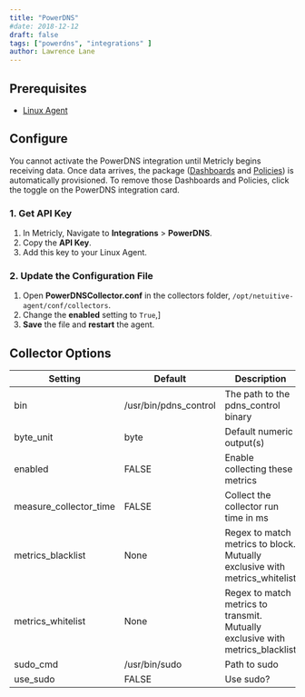 ```yaml
---
title: "PowerDNS"
#date: 2018-12-12
draft: false
tags: ["powerdns", "integrations" ]
author: Lawrence Lane
---
```


## Prerequisites
- [Linux Agent][1]

## Configure

You cannot activate the PowerDNS integration until Metricly begins receiving data. Once data arrives, the package ([Dashboards][2] and [Policies][3]) is automatically provisioned. To remove those Dashboards and Policies, click the toggle on the PowerDNS integration card.

### 1. Get API Key

1. In Metricly, Navigate to **Integrations** > **PowerDNS**.
2. Copy the **API Key**.
3. Add this key to your Linux Agent.

### 2. Update the Configuration File

1. Open **PowerDNSCollector.conf** in the collectors folder, `/opt/netuitive-agent/conf/collectors`.
2. Change the **enabled** setting to `True`,]
3. **Save** the file and **restart** the agent.

## Collector Options

| Setting                | Default               | Description                                                                   | Type     |
|------------------------|-----------------------|-------------------------------------------------------------------------------|----------|
| bin                    | /usr/bin/pdns_control | The path to the pdns_control binary                                           | str      |
| byte_unit              | byte                  | Default numeric output(s)                                                     | str      |
| enabled                | FALSE                 | Enable collecting these metrics                                               | bool     |
| measure_collector_time | FALSE                 | Collect the collector run time in ms                                          | bool     |
| metrics_blacklist      | None                  | Regex to match metrics to block. Mutually exclusive with metrics_whitelist    | NoneType |
| metrics_whitelist      | None                  | Regex to match metrics to transmit. Mutually exclusive with metrics_blacklist | NoneType |
| sudo_cmd               | /usr/bin/sudo         | Path to sudo                                                                  | str      |
| use_sudo               | FALSE                 | Use sudo?                                                                     | bool     |

[1]: /integrations/agents/linux-agent
[2]: /data-visualization/dashboards
[3]: /alerts-notifications/policies
